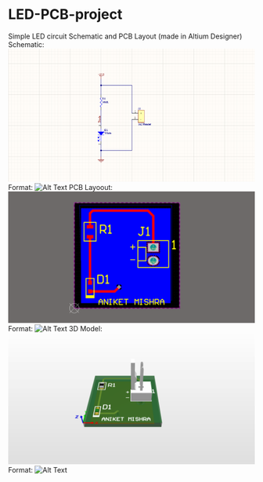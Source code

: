 # LED-PCB-project   
Simple LED circuit Schematic and PCB Layout (made in Altium Designer)   
Schematic:
![GitHub Logo](/images/schematic.png)
Format: ![Alt Text](url)
PCB Layoout:   
![GitHub Logo](/images/pcb.png)
Format: ![Alt Text](url)
3D Model:   
![GitHub Logo](/images/model.png)
Format: ![Alt Text](url)
